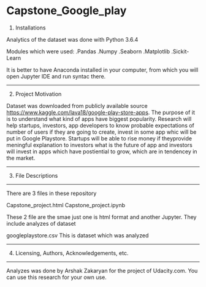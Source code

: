 # Capstone_Google_play


1. Installations


Analytics of the dataset was done with Python 3.6.4


Modules which were used:
  .Pandas
  .Numpy
  .Seaborn
  .Matplotlib
  .Sickit-Learn

  
It is better to have Anaconda installed in your computer, from which you will open Jupyter IDE and run syntac there.

-------------------------------------------------------

2. Project Motivation


Dataset was downloaded from publicly available source https://www.kaggle.com/lava18/google-play-store-apps. The purpose of it is to understand what kind of apps have biggest popularity. Research will help startups, investors, app developers to know probable expectations of number of users if they are going to create, invest in some app whic will be put in Google Playstore. Startups will be able to rise money if theyprovide meningful explanation to investors what is the future of app and investors will invest in apps which have postiential to grow, which are in tendencey in the market.


-------------------------------------------------------
3. File Descriptions
-------------------------------------------------------


There are 3 files in these repository

Capstone_project.html
Capstone_project.ipynb


These 2 file are the smae just one is html format and another Jupyter. They include analyzes of dataset



googleplaystore.csv
This is dataset which was analyzed


-------------------------------------------------------
4. Licensing, Authors, Acknowledgements, etc.
-------------------------------------------------------


Analyzes was done by Arshak Zakaryan for the project of Udacity.com. You can use this research for your own use.

